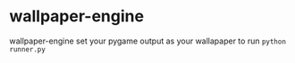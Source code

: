 # wallpaper-engine

wallpaper-engine set your pygame output as your wallapaper to run
`python runner.py`
